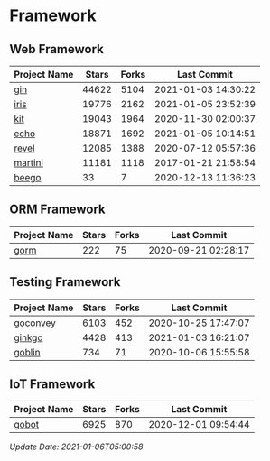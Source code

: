 # Framework

## Web Framework
| Project Name | Stars | Forks | Last Commit |
| ------------ | ----- | ----- | ----------- |
| [gin](https://github.com/gin-gonic/gin) | 44622 | 5104 | 2021-01-03 14:30:22 |
| [iris](https://github.com/kataras/iris) | 19776 | 2162 | 2021-01-05 23:52:39 |
| [kit](https://github.com/go-kit/kit) | 19043 | 1964 | 2020-11-30 02:00:37 |
| [echo](https://github.com/labstack/echo) | 18871 | 1692 | 2021-01-05 10:14:51 |
| [revel](https://github.com/revel/revel) | 12085 | 1388 | 2020-07-12 05:57:36 |
| [martini](https://github.com/go-martini/martini) | 11181 | 1118 | 2017-01-21 21:58:54 |
| [beego](https://github.com/astaxie/beego) | 33 | 7 | 2020-12-13 11:36:23 |

## ORM Framework
| Project Name | Stars | Forks | Last Commit |
| ------------ | ----- | ----- | ----------- |
| [gorm](https://github.com/jinzhu/gorm) | 222 | 75 | 2020-09-21 02:28:17 |

## Testing Framework
| Project Name | Stars | Forks | Last Commit |
| ------------ | ----- | ----- | ----------- |
| [goconvey](https://github.com/smartystreets/goconvey) | 6103 | 452 | 2020-10-25 17:47:07 |
| [ginkgo](https://github.com/onsi/ginkgo) | 4428 | 413 | 2021-01-03 16:21:07 |
| [goblin](https://github.com/franela/goblin) | 734 | 71 | 2020-10-06 15:55:58 |

## IoT Framework
| Project Name | Stars | Forks | Last Commit |
| ------------ | ----- | ----- | ----------- |
| [gobot](https://github.com/hybridgroup/gobot) | 6925 | 870 | 2020-12-01 09:54:44 |

*Update Date: 2021-01-06T05:00:58*